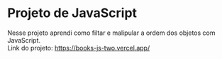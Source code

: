 # Projeto de JavaScript
Nesse projeto aprendi como filtar e malipular a ordem dos objetos com JavaScript.</br>
Link do projeto: https://books-js-two.vercel.app/
